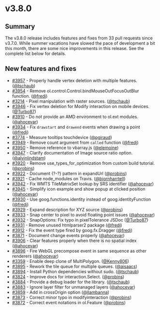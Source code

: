 # v3.8.0

## Summary

The v3.8.0 release includes features and fixes from 33 pull requests since v3.7.0.  While summer vacations have slowed the pace of development a bit this month, there are some nice improvements in this release.  See the complete list below for details.

## New features and fixes

 * [#3957](https://github.com/openlayers/ol3/pull/3957) - Properly handle vertex deletion with multiple features. ([@tschaub](https://github.com/tschaub))
 * [#3954](https://github.com/openlayers/ol3/pull/3954) - Remove ol.control.Control.bindMouseOutFocusOutBlur function. ([@fredj](https://github.com/fredj))
 * [#3214](https://github.com/openlayers/ol3/pull/3214) - Pixel manipulation with raster sources. ([@tschaub](https://github.com/tschaub))
 * [#3946](https://github.com/openlayers/ol3/pull/3946) - Fix vertex deletion for Modify interaction on mobile devices. ([@Turbo87](https://github.com/Turbo87))
 * [#3910](https://github.com/openlayers/ol3/pull/3910) - Do not provide an AMD environment to ol.ext modules. ([@ahocevar](https://github.com/ahocevar))
 * [#3934](https://github.com/openlayers/ol3/pull/3934) - Fix `drawstart` and `drawend` events when drawing a point ([@fredj](https://github.com/fredj))
 * [#3774](https://github.com/openlayers/ol3/pull/3774) - Measure tooltips touchdevice ([@pgiraud](https://github.com/pgiraud))
 * [#3949](https://github.com/openlayers/ol3/pull/3949) - Remove count argument from `called` function ([@fredj](https://github.com/fredj))
 * [#3950](https://github.com/openlayers/ol3/pull/3950) - Remove reference to vbarray.js ([@elemoine](https://github.com/elemoine))
 * [#3947](https://github.com/openlayers/ol3/pull/3947) - Clarify documentation of Image source ratio option. ([@alvinlindstam](https://github.com/alvinlindstam))
 * [#3920](https://github.com/openlayers/ol3/pull/3920) - Remove use_types_for_optimization from custom build tutorial. ([@probins](https://github.com/probins))
 * [#3922](https://github.com/openlayers/ol3/pull/3922) - Document {?-?} pattern in expandUrl ([@probins](https://github.com/probins))
 * [#3921](https://github.com/openlayers/ol3/pull/3921) - Cache node_modules on Travis. ([@bjornharrtell](https://github.com/bjornharrtell))
 * [#3942](https://github.com/openlayers/ol3/pull/3942) - Fix WMTS TileMatrixSet lookup by SRS identifier ([@ahocevar](https://github.com/ahocevar))
 * [#3945](https://github.com/openlayers/ol3/pull/3945) - Simplify icon example and show popup at clicked position ([@ahocevar](https://github.com/ahocevar))
 * [#3930](https://github.com/openlayers/ol3/pull/3930) - Use goog.functions.identity instead of goog.identityFunction ([@fredj](https://github.com/fredj))
 * [#3929](https://github.com/openlayers/ol3/pull/3929) - Expand description for XYZ source ([@probins](https://github.com/probins))
 * [#3933](https://github.com/openlayers/ol3/pull/3933) - Snap center to pixel to avoid floating point issues ([@ahocevar](https://github.com/ahocevar))
 * [#3932](https://github.com/openlayers/ol3/pull/3932) - SnapOptions: Fix typo in pixelTolerance JSDoc ([@Turbo87](https://github.com/Turbo87))
 * [#3931](https://github.com/openlayers/ol3/pull/3931) - Remove unused htmlparser2 package ([@fredj](https://github.com/fredj))
 * [#3912](https://github.com/openlayers/ol3/pull/3912) - Fix the event type fired by goog.fx.Dragger ([@fredj](https://github.com/fredj))
 * [#3871](https://github.com/openlayers/ol3/pull/3871) - Document change events properly ([@ahocevar](https://github.com/ahocevar))
 * [#3906](https://github.com/openlayers/ol3/pull/3906) - Clear features properly when there is no spatial index ([@ahocevar](https://github.com/ahocevar))
 * [#3896](https://github.com/openlayers/ol3/pull/3896) - Fire WebGL precompose event in same sequence as other renderers ([@ahocevar](https://github.com/ahocevar))
 * [#3359](https://github.com/openlayers/ol3/pull/3359) - Enable deep clone of MultiPolygon. ([@Kenny806](https://github.com/Kenny806))
 * [#3895](https://github.com/openlayers/ol3/pull/3895) - Rework the tile queue for multiple queues. ([@aisaacs](https://github.com/aisaacs))
 * [#3894](https://github.com/openlayers/ol3/pull/3894) - Install Python dependencies without sudo. ([@tschaub](https://github.com/tschaub))
 * [#3824](https://github.com/openlayers/ol3/pull/3824) - Improve docs for interaction.Select. ([@probins](https://github.com/probins))
 * [#3884](https://github.com/openlayers/ol3/pull/3884) - Provide a debug loader for the library. ([@tschaub](https://github.com/tschaub))
 * [#3883](https://github.com/openlayers/ol3/pull/3883) - Ignore layer filter for unmanaged layers ([@ahocevar](https://github.com/ahocevar))
 * [#3859](https://github.com/openlayers/ol3/pull/3859) - Add in crossOrigin option ([@llambanna](https://github.com/llambanna))
 * [#3873](https://github.com/openlayers/ol3/pull/3873) - Correct minor typo in modifyinteraction ([@probins](https://github.com/probins))
 * [#3872](https://github.com/openlayers/ol3/pull/3872) - Correct event notations in ol.Feature ([@probins](https://github.com/probins))
